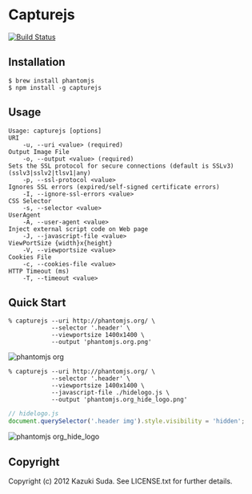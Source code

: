 # Capturejs

[![Build Status](https://travis-ci.org/superbrothers/capturejs.png?branch=master)](https://travis-ci.org/superbrothers/capturejs)

## Installation

    $ brew install phantomjs
    $ npm install -g capturejs

## Usage

    Usage: capturejs [options]
    URI
        -u, --uri <value> (required)
    Output Image File
        -o, --output <value> (required)
    Sets the SSL protocol for secure connections (default is SSLv3) (sslv3|sslv2|tlsv1|any)
        -p, --ssl-protocol <value>
    Ignores SSL errors (expired/self-signed certificate errors)
        -I, --ignore-ssl-errors <value>
    CSS Selector
        -s, --selector <value>
    UserAgent
        -A, --user-agent <value>
    Inject external script code on Web page
        -J, --javascript-file <value>
    ViewPortSize {width}x{height}
        -V, --viewportsize <value>
    Cookies File
        -c, --cookies-file <value>
    HTTP Timeout (ms)
        -T, --timeout <value>

## Quick Start

    % capturejs --uri http://phantomjs.org/ \
                --selector '.header' \
                --viewportsize 1400x1400 \
                --output 'phantomjs.org.png'

![phantomjs org](https://f.cloud.github.com/assets/230185/659051/081f6cf6-d651-11e2-9b1f-a62d192135b3.png)

    % capturejs --uri http://phantomjs.org/ \
                --selector '.header' \
                --viewportsize 1400x1400 \
                --javascript-file ./hidelogo.js \
                --output 'phantomjs.org_hide_logo.png'

```javascript
// hidelogo.js
document.querySelector('.header img').style.visibility = 'hidden';
```

![phantomjs org_hide_logo](https://f.cloud.github.com/assets/230185/659053/808bf312-d651-11e2-8485-b490a10f7eca.png)

## Copyright

Copyright (c) 2012 Kazuki Suda. See LICENSE.txt for further details.
